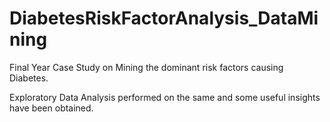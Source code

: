 # DiabetesRiskFactorAnalysis_DataMining
Final Year Case Study on Mining the dominant risk factors causing Diabetes.

Exploratory Data Analysis performed on the same and some useful insights have been obtained.
